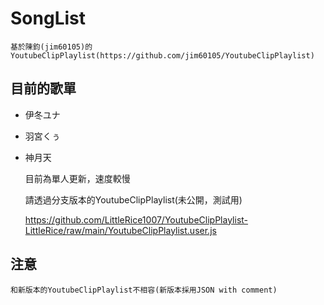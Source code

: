 # SongList
    基於陳鈞(jim60105)的YoutubeClipPlaylist(https://github.com/jim60105/YoutubeClipPlaylist)

## 目前的歌單
-   伊冬ユナ
-   羽宮くぅ
-   神月天

    目前為單人更新，速度較慢

    請透過分支版本的YoutubeClipPlaylist(未公開，測試用)

    https://github.com/LittleRice1007/YoutubeClipPlaylist-LittleRice/raw/main/YoutubeClipPlaylist.user.js

## 注意
    和新版本的YoutubeClipPlaylist不相容(新版本採用JSON with comment)
